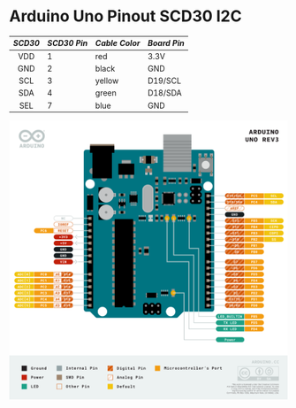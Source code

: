 # Arduino Uno Pinout SCD30 I2C

| *SCD30* | *SCD30 Pin* | *Cable Color* | *Board Pin* |
| :---: | --- | --- | --- |
| VDD | 1 | red | 3.3V |
| GND | 2 | black | GND |
| SCL | 3 | yellow | D19/SCL |
| SDA | 4 | green | D18/SDA |
| SEL | 7 | blue | GND |


<img src="Arduino-Uno-Rev3-pinout.png" width="700px">
